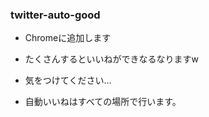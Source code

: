 ### twitter-auto-good
- Chromeに追加します  

- たくさんするといいねができなるなりますw
- 気をつけてください...  
- 自動いいねはすべての場所で行います。
